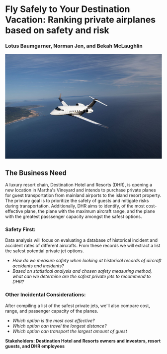# Fly Safely to Your Destination Vacation: Ranking private airplanes based on safety and risk
### Lotus Baumgarner, Norman Jen, and Bekah McLaughlin

<p align="center">
  <img src = "https://github.com/Bekahlmc/Ranking-Safest-Private-Planes/blob/Bekah/Images/private_jet.jpeg">
</p> 

## The Business Need

A luxury resort chain, Destination Hotel and Resorts (DHR), is opening a new location in Martha's Vineyard and intends to purchase private planes for guest transportation from mainland airports to the island resort property. The primary goal is to prioritize the safety of guests and mitigate risks during transportation. Additionally, DHR aims to identify, of the most cost-effective plane, the plane with the maximum aircraft range, and the plane with the greatest passsenger capacity amongst the safest options. 

### Safety First:
Data analysis will focus on evaluating a database of historical incident and accident rates of different aircrafts. From these records we will extract a list the safest potential private jet options.
  - *How do we measure safety when looking at historical records of aircraft accidents and incidents?*
  - *Based on statistical analysis and chosen safety measuring method, what can we determine are the safest private jets to recommend to DHR?*

### Other Incidental Considerations:
After compiling a list of the safest private jets, we'll also compare cost, range, and passenger capacity of the planes.
  - *Which option is the most cost effective?*
  - *Which option can travel the longest distance?*
  - *Which option can transport the largest amount of guest*

**Stakeholders: Destination Hotel and Resorts owners and investors, resort guests, and DHR employees**
